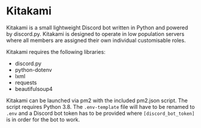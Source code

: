 # Kitakami

Kitakami is a small lightweight Discord bot written in Python and powered by discord.py. Kitakami is designed to operate in low population servers where all members are assigned their own individual customisable roles.

Kitakami requires the following libraries:
- discord.py
- python-dotenv
- lxml
- requests
- beautifulsoup4

Kitakami can be launched via pm2 with the included pm2.json script. The script requires Python 3.8. The `.env-template` file will have to be renamed to `.env` and a Discord bot token has to be provided where `[discord_bot_token]` is in order for the bot to work.
